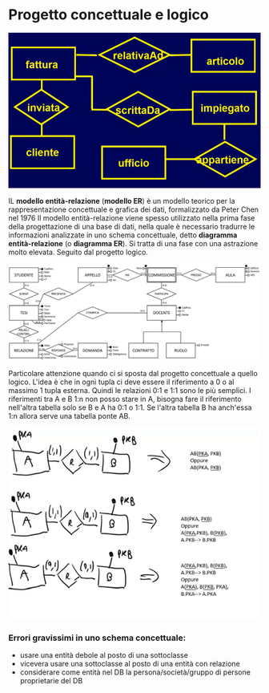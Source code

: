 # Progetto concettuale e logico 
![database conceptual](images/2d99168b70e72cd2dfa30adc09d0d893.png)

IL **modello entità-relazione** (**modello ER**) è un modello teorico per la rappresentazione concettuale e grafica dei dati, formalizzato da Peter Chen nel 1976
Il modello entità-relazione viene spesso utilizzato nella prima fase della progettazione di una base di dati, nella quale è necessario tradurre le informazioni analizzate in uno schema concettuale, detto **diagramma entità-relazione** (o **diagramma ER**).
Si tratta di una fase con una astrazione molto elevata. Seguito dal progetto logico. 

![progetto concettuale esempio tde](images/be3d1aa61ff6ed1b9a58fa15cedda630.png)

Particolare attenzione quando ci si sposta dal progetto concettuale a quello logico. L'idea è che in ogni tupla ci deve essere il riferimento a 0 o al massimo 1 tupla esterna. Quindi le relazioni 0:1 e 1:1 sono le più semplici. I riferimenti tra A e B 1:n non posso stare in A, bisogna fare il riferimento nell'altra tabella solo se B e A ha 0:1 o 1:1. Se l'altra tabella B ha anch'essa 1:n allora serve una tabella ponte AB. 

![trasformazioniConcettualeLogico](images/c0becc975675bb889ebc68d4c81c4c58.jpg)

### Errori gravissimi in uno schema concettuale:

- usare una entità debole al posto di una sottoclasse
- vicevera usare una sottoclasse al posto di una entità con relazione
- considerare come entità nel DB la persona/società/gruppo di persone proprietarie del DB